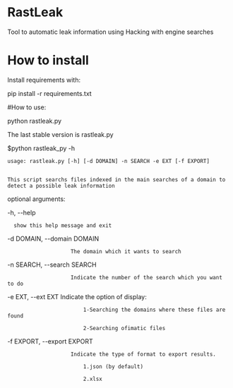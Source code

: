 # RastLeak
Tool to automatic leak information using Hacking with engine searches

# How to install

Install requirements with:

pip install -r requirements.txt

#How to use:

python rastleak.py

The last stable version is rastleak.py

$python rastleak_py -h

    usage: rastleak.py [-h] [-d DOMAIN] -n SEARCH -e EXT [-f EXPORT]


    This script searchs files indexed in the main searches of a domain to detect a possible leak information


optional arguments:

  -h, --help            
  
      show this help message and exit
  
  -d DOMAIN, --domain DOMAIN
  
                        The domain which it wants to search
                        
  -n SEARCH, --search SEARCH
  
                        Indicate the number of the search which you want to do
                        
  -e EXT, --ext EXT     Indicate the option of display:
  
                        	1-Searching the domains where these files are found
                          
                        	2-Searching ofimatic files
                        
  -f EXPORT, --export EXPORT
  
                        Indicate the type of format to export results.
                        
                        	1.json (by default)
                          
                        	2.xlsx
                          
